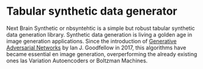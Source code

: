 # Tabular synthetic data generator
Next Brain Synthetic or nbsyntehtic is a simple but robust tabular synthetic data generation library. Synthetic data generation is living a golden age in image generation applications. Since the introduction of [Generative Adversarial Networks]([https://arxiv.org/pdf/1406.2661.pdf]) by Ian J. Goodfellow in 2017, this algorithms have became essential en image generation, overperforming the already existing ones las Variation Autoencoders or Boltzman Machines. 
